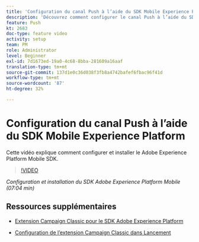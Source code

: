 ```yaml
---
title: 'Configuration du canal Push à l’aide du SDK Mobile Experience Platform '
description: 'Découvrez comment configurer le canal Push à l’aide du SDK mobile Experience Cloud. '
feature: Push
kt: 2683
doc-type: feature video
activity: setup
team: PM
role: Administrator
level: Beginner
exl-id: 7d1673ed-19a0-4c68-8bba-281609a16aaf
translation-type: tm+mt
source-git-commit: 137d1e0c36d038f3fb8a4742bafef6fbac96f41d
workflow-type: tm+mt
source-wordcount: '87'
ht-degree: 32%

---
```


# Configuration du canal Push à l’aide du SDK Mobile Experience Platform

Cette vidéo explique comment configurer et installer le Adobe Experience Platform Mobile SDK.

>[!VIDEO](https://video.tv.adobe.com/v/27699?quality=12)

*Configuration et installation du SDK Adobe Experience Platform Mobile (07:04 min)*

## Ressources supplémentaires

* [Extension Campaign Classic pour le SDK Adobe Experience Platform](https://helpx-internal.corp.adobe.com/content/help/en/campaign/kb/acc-aep-extension.html)

* [Configuration de l’extension Campaign Classic dans Lancement](https://aep-sdks.gitbook.io/docs/using-mobile-extensions/adobe-campaignclassic)
